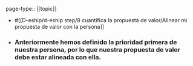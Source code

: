 page-type:: [[topic]]

- #[[D-eship/d-eship step/8 cuantifica la propuesta de valor/Alinear mi propuesta de valor con la persona]]

- ### Anteriormente hemos definido la prioridad primera de nuestra persona, por lo que nuestra propuesta de valor debe estar alineada con ella.



